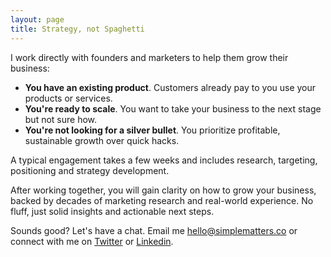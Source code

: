 ```yaml
---
layout: page
title: Strategy, not Spaghetti
---
```


I work directly with founders and marketers to help them grow their business:

- **You have an existing product**. Customers already pay to you use your products or services.
- **You're ready to scale**. You want to take your business to the next stage but not sure how.
- **You're not looking for a silver bullet**. You prioritize profitable, sustainable growth over quick hacks.

A typical engagement takes a few weeks and includes research, targeting, positioning and strategy development. 

After working together, you will gain clarity on how to grow your business, backed by decades of marketing research and real-world experience. No fluff, just solid insights and actionable next steps.

Sounds good? Let's have a chat. Email me [hello@simplematters.co](mailto:hello[at]simplematters[dot]co) or connect with me on [Twitter](https://twitter.com/onurozer) or [Linkedin](https://www.linkedin.com/in/onurozer/).